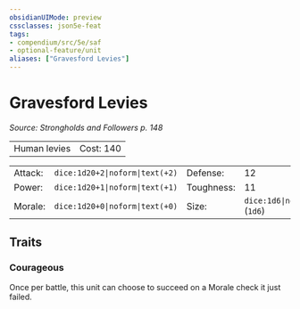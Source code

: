 ```yaml
---
obsidianUIMode: preview
cssclasses: json5e-feat
tags:
- compendium/src/5e/saf
- optional-feature/unit
aliases: ["Gravesford Levies"]
---
```

# Gravesford Levies
*Source: Strongholds and Followers p. 148*  

|    |    |
|----|----|
| Human levies | Cost: 140 |

|    |    |    |    |
|----|----|----|----|
| Attack: | `dice:1d20+2\|noform\|text(+2)` | Defense: | 12 |
| Power: | `dice:1d20+1\|noform\|text(+1)` | Toughness: | 11 |
| Morale: | `dice:1d20+0\|noform\|text(+0)` | Size: | `dice:1d6\|noform\|avg` (`1d6`) |

## Traits

### Courageous

Once per battle, this unit can choose to succeed on a Morale check it just failed.